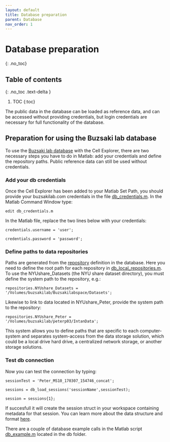 ```yaml
---
layout: default
title: Database preparation
parent: Database
nav_order: 1
---
```

# Database preparation
{: .no_toc}
## Table of contents
{: .no_toc .text-delta }

1. TOC
{:toc}

The public data in the database can be loaded as reference data, and can be accessed without providing credentials, but login credentials are necessary for full functionality of the database. 

## Preparation for using the Buzsaki lab database
To use the [Buzsaki lab database](https://buzsakilab.com/wp/database/) with the Cell Explorer, there are two necessary steps you have to do in Matlab: add your credentials and define the repository paths. Public reference data can still be used without credentials.

### Add your db credentials
Once the Cell Explorer has been added to your Matlab Set Path, you should provide your buzsakilab.com credentials in the file [db_credentials.m](https://github.com/petersenpeter/Cell-Explorer/blob/master/db/db_credentials.m). In the Matlab Command Window type:

`edit db_credentials.m`

In the Matlab file, replace the two lines below with your credentials:

`credentials.username = 'user';`

`credentials.password = 'password';`

### Define paths to data repositories
Paths are generated from the [repository](https://buzsakilab.com/wp/repositories/) definition in the database. Here you need to define the root path for each repository in [db_local_repositories.m](https://github.com/petersenpeter/Cell-Explorer/blob/master/db/db_local_repositories.m). To use the NYUshare_Datasets (the NYU share dataset directory), you must define the system path to the repository, e.g.:

`repositories.NYUshare_Datasets = '/Volumes/buzsakilab/Buzsakilabspace/Datasets';`

Likewise to link to data located in NYUshare_Peter, provide the system path to the repository:

`repositories.NYUshare_Peter = '/Volumes/buzsakilab/peterp03/IntanData';`

This system allows you to define paths that are specific to each computer-system and separates system-access from the data storage solution, which could be a local drive hard drive, a centralized network storage, or another storage solutions.

### Test db connection
Now you can test the connection by typing:

`sessionTest = 'Peter_MS10_170307_154746_concat';`

`sessions = db_load_sessions('sessionName',sessionTest);`

`session = sessions{1};`

If succesfull it will create the session struct in your workspace containing metadata for that session. You can learn more about the data structure and format [here](/pipeline/data-structure-and-format/).

There are a couple of database example calls in the Matlab script [db_example.m](https://github.com/petersenpeter/Cell-Explorer/blob/master/db/db_example.m) located in the db folder.
